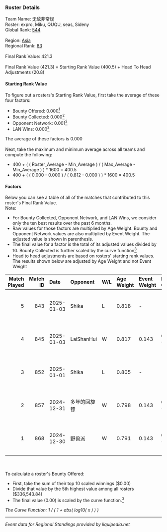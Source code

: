 ### Roster Details<br />
Team Name: 无敌非常规<br />
Roster: expro, Miku, QUQU, seas, Sideny<br />
Global Rank: [544](../../standings_global_2025_03_01.md)<br />
<br />
Region: [Asia]( ../../standings_asia_2025_03_01.md)<br />
Regional Rank: [83]( ../../standings_asia_2025_03_01.md)<br />
<br />
Final Rank Value:  421.3<br />
<br />
Final Rank Value (421.3) = Starting Rank Value (400.5) + Head To Head Adjustments (20.8)<br />

#### Starting Rank Value<br />
To figure out a rosters's Starting Rank Value, first take the average of these four factors:<br />
- Bounty Offered: 0.000[<sup>1</sup>](#table2)
- Bounty Collected: 0.000[<sup>2</sup>](#table1)
- Opponent Network: 0.001[<sup>2</sup>](#table1)
- LAN Wins: 0.000[<sup>2</sup>](#table1)

The average of these factors is 0.000<br />
<br />
Next, take the maximum and minimum average across all teams and compute the following:<br />
- 400 + ( ( Roster_Average - Min_Average ) / ( Max_Average - Min_Average ) ) * 1600 = 400.5
- 400 + ( ( 0.000 - 0.000 ) / ( 0.812 - 0.000 ) ) * 1600 = 400.5


#### Factors<br />
Below you can see a table of all of the matches that contributed to this roster's Final Rank Value.<br />
Note:<br />

- For Bounty Collected, Opponent Network, and LAN Wins, we consider only the ten best results over the past 6 months.
- Raw values for those factors are multiplied by Age Weight. Bounty and Opponent Network values are also multiplied by Event Weight. The adjusted value is shown in parenthesis.
- The final value for a factor is the total of its adjusted values divided by 10. Bounty Collected is further scaled by the curve function[<sup>3</sup>](#curveFunction)
- Head to head adjustments are based on rosters' starting rank values. The results shown below are adjusted by Age Weight and not Event Weight
<span id="table1"></span><br />


| Match Played | Match ID | Date       | Opponent   | W/L | Age Weight | Event Weight | Bounty Collected | Opponent Network | LAN Wins  | H2H Adj. | Roster                          |
| -: | -: | :- | :- | :- | :- | :- | :- | :- | :- | -: | :- |
|            5 |      843 | 2025-01-03 | Shika      | L   | 0.818      | -            | -                | -                | -         |    -7.83 | expro, Miku, QUQU, seas, Sideny |
|            4 |      845 | 2025-01-03 | LaiShanHui | W   | 0.817      | 0.143        | 0.000 (0.000)    | 0.042 (0.005)    | 0 (0.000) |    12.12 | expro, Miku, QUQU, seas, Sideny |
|            3 |      852 | 2025-01-01 | Shika      | L   | 0.805      | -            | -                | -                | -         |    -7.81 | expro, Miku, QUQU, seas, Sideny |
|            2 |      857 | 2024-12-31 | 多年的回旋镖     | W   | 0.798      | 0.143        | 0.000 (0.000)    | 0.041 (0.005)    | 0 (0.000) |    12.21 | expro, Miku, QUQU, seas, Sideny |
|            1 |      868 | 2024-12-30 | 野兽派        | W   | 0.791      | 0.143        | 0.000 (0.000)    | 0.000 (0.000)    | 0 (0.000) |    12.11 | expro, Miku, QUQU, seas, Sideny |

<br />
<span id="table2"></span><br />
To calculate a roster's Bounty Offered:<br />

- First, take the sum of their top 10 scaled winnings ($0.00)
- Divide that value by the 5th highest value among all rosters ($336,543.84)
- The final value (0.00) is scaled by the curve function.[<sup>3</sup>](#curveFunction)

<span id="curveFunction"></span>_The Curve Function: 1 / ( 1 + abs( log10( x ) ) )_<br />

---
_Event data for Regional Standings provided by liquipedia.net_<br />
